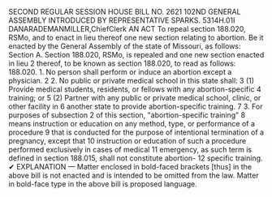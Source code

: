 SECOND REGULAR SESSION
HOUSE BILL NO. 2621
102ND GENERAL ASSEMBLY
INTRODUCED BY REPRESENTATIVE SPARKS.
5314H.01I DANARADEMANMILLER,ChiefClerk
AN ACT
To repeal section 188.020, RSMo, and to enact in lieu thereof one new section relating to
abortion.
Be it enacted by the General Assembly of the state of Missouri, as follows:
Section A. Section 188.020, RSMo, is repealed and one new section enacted in lieu
2 thereof, to be known as section 188.020, to read as follows:
188.020. 1. No person shall perform or induce an abortion except a physician.
2 2. No public or private medical school in this state shall:
3 (1) Provide medical students, residents, or fellows with any abortion-specific
4 training; or
5 (2) Partner with any public or private medical school, clinic, or other facility in
6 another state to provide abortion-specific training.
7 3. For purposes of subsection 2 of this section, "abortion-specific training"
8 means instruction or education on any method, type, or performance of a procedure
9 that is conducted for the purpose of intentional termination of a pregnancy, except that
10 instruction or education of such a procedure performed exclusively in cases of medical
11 emergency, as such term is defined in section 188.015, shall not constitute abortion-
12 specific training.
✔
EXPLANATION — Matter enclosed in bold-faced brackets [thus] in the above bill is not enacted and is
intended to be omitted from the law. Matter in bold-face type in the above bill is proposed language.